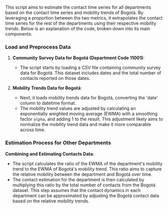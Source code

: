 This script aims to estimate the contact time series for all departments based on the contact time series and mobility trends of Bogotá. By leveraging a proportion between the two metrics, it extrapolates the contact time series for the rest of the departments using their respective mobility trends. Below is an explanation of the code, broken down into its main components.

### Load and Preprocess Data

1. **Community Survey Data for Bogotá (Department Code 11001)**:
   - The script starts by loading a CSV file containing community survey data for Bogotá. This dataset includes dates and the total number of contacts reported on those dates.

2. **Mobility Trends Data for Bogotá**:
   - Next, it loads mobility trends data for Bogotá, converting the 'date' column to datetime format.
   - The mobility trend values are adjusted by calculating an exponentially weighted moving average (EWMA) with a smoothing factor `alpha`, and adding 1 to the result. This adjustment likely aims to normalize the mobility trend data and make it more comparable across time.


### Estimation Process for Other Departments


**Combining and Estimating Contacts Data**:
   - The script calculates the ratio of the EWMA of the department's mobility trend to the EWMA of Bogotá's mobility trend. This ratio aims to capture the relative mobility between the department and Bogotá over time.
   - The contact estimation for the department is then calculated by multiplying this ratio by the total number of contacts from the Bogotá dataset. This step assumes that the contact dynamics in each department can be approximated by adjusting the Bogotá contact data based on the relative mobility trends.